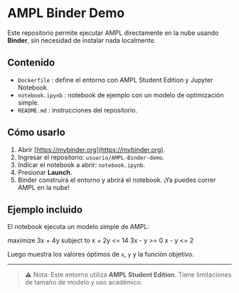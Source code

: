 # AMPL Binder Demo

Este repositorio permite ejecutar AMPL directamente en la nube usando **Binder**, sin necesidad de instalar nada localmente.

## Contenido

- `Dockerfile` : define el entorno con AMPL Student Edition y Jupyter Notebook.
- `notebook.ipynb` : notebook de ejemplo con un modelo de optimización simple.
- `README.md` : instrucciones del repositorio.

## Cómo usarlo

1. Abrir [https://mybinder.org](https://mybinder.org).
2. Ingresar el repositorio: `usuario/AMPL-Binder-demo`.
3. Indicar el notebook a abrir: `notebook.ipynb`.
4. Presionar **Launch**.
5. Binder construirá el entorno y abrirá el notebook. ¡Ya puedes correr AMPL en la nube!

## Ejemplo incluido

El notebook ejecuta un modelo simple de AMPL:

maximize 3x + 4y
subject to
x + 2y <= 14
3x - y >= 0
x - y <= 2




Luego muestra los valores óptimos de `x`, `y` y la función objetivo.

---

> ⚠ Nota: Este entorno utiliza **AMPL Student Edition**. Tiene limitaciones de tamaño de modelo y uso académico.

